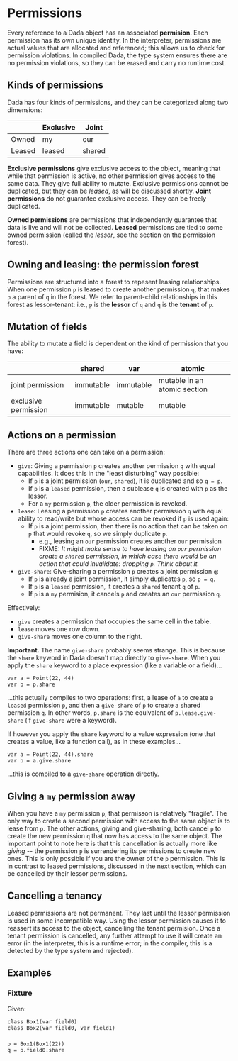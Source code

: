 # Permissions

Every reference to a Dada object has an associated **permision**. Each permission has its own unique identity. In the interpreter, permissions are actual values that are allocated and referenced; this allows us to check for permission violations. In compiled Dada, the type system ensures there are no permission violations, so they can be erased and carry no runtime cost.

## Kinds of permissions

Dada has four kinds of permissions, and they can be categorized along two dimensions:

|        | Exclusive | Joint  |
| ------ | --------- | ------ |
| Owned  | my        | our    |
| Leased | leased    | shared |

**Exclusive permissions** give exclusive access to the object, meaning that while that permission is active, no other permission gives access to the same data. They give full ability to mutate. Exclusive permissions cannot be duplicated, but they can be *leased*, as will be discussed shortly. **Joint permissions** do not guarantee exclusive access. They can be freely duplicated.

**Owned permissions** are permissions that independently guarantee that data is live and will not be collected. **Leased** permissions are tied to some owned permission (called the *lessor*, see the section on the permission forest).

## Owning and leasing: the permission forest

Permissions are structured into a forest to repesent leasing relationships. When one permission `p` is leased to create another permission `q`, that makes `p` a parent of `q` in the forest. We refer to parent-child relationships in this forest as lessor-tenant: i.e., `p` is the **lessor** of `q` and `q` is the **tenant** of `p`.

## Mutation of fields

The ability to mutate a field is dependent on the kind of permission that you have:

|                      | shared    | var       | atomic                       |
| -------------------- | --------- | --------- | ---------------------------- |
| joint permission     | immutable | immutable | mutable in an atomic section |
| exclusive permission | immutable | mutable   | mutable                      |

## Actions on a permission

There are three actions one can take on a permission:

* `give`: Giving a permission `p` creates another permission `q` with equal capabilities. It does this in the "least disturbing" way possible:
    * If `p` is a joint permission (`our`, `shared`), it is duplicated and so `q = p`.
    * If `p` is a `leased` permission, then a sublease `q` is created with `p` as the lessor.
    * For a `my` permission `p`, the older permission is revoked.
* `lease`: Leasing a permission `p` creates another permission `q` with equal ability to read/write but whose access can be revoked if `p` is used again:
    * If `p` is a joint permission, then there is no action that can be taken on `p` that would revoke `q`, so we simply duplicate `p`.
        * e.g., leasing an `our` permission creates another `our` permission
        * FIXME: *It might make sense to have leasing an `our` permission create a `shared` permission, in which case there would be an action that could invalidate: dropping `p`. Think about it.* 
* `give-share`: Give-sharing a permission `p` creates a joint permission `q`:
    * If `p` is already a joint permission, it simply duplicates `p`, so `p = q`.
    * If `p` is a `leased` permission, it creates a `shared` tenant `q` of `p`.
    * If `p` is a `my` permision, it cancels `p` and creates an `our` permission `q`.

Effectively:

* `give` creates a permission that occupies the same cell in the table.
* `lease` moves one row down.
* `give-share` moves one column to the right.

**Important.** The name `give-share` probably seems strange. This is because the `share` keyword in Dada doesn't map directly to `give-share`. When you apply the `share` keyword to a place expression (like a variable or a field)...

```
var a = Point(22, 44)
var b = p.share
```

...this actually compiles to two operations: first, a lease of `a` to create a `leased` permission `p`, and then a `give-share` of `p` to create a shared permission `q`. In other words, `p.share` is the equivalent of `p.lease.give-share` (if `give-share` were a keyword).

If however you apply the `share` keyword to a value expression (one that creates a value, like a function call), as in these examples...

```
var a = Point(22, 44).share
var b = a.give.share
```

...this is compiled to a `give-share` operation directly.

## Giving a `my` permission away

When you have a `my` permission `p`, that permisson is relatively "fragile". The only way to create a second permission with access to the same object is to lease from `p`. The other actions, giving and give-sharing, both cancel `p` to create the new permission `q` that now has access to the same object. The important point to note here is that this cancellation is actually more like *giving* -- the permission `p` is surrendering its permissions to create new ones. This is only possible if you are the owner of the `p` permission. This is in contrast to leased permissions, discussed in the next section, which can be cancelled by their lessor permissions.

## Cancelling a tenancy

Leased permissions are not permanent. They last until the lessor permission is used in some incompatible way. Using the lessor permission causes it to reassert its access to the object, cancelling the tenant permision. Once a tenant permission is cancelled, any further attempt to use it will create an error (in the interpreter, this is a runtime error; in the compiler, this is a detected by the type system and rejected).

## Examples

### Fixture

Given:

```
class Box1(var field0)
class Box2(var field0, var field1)
```

### 

```
p = Box1(Box1(22))
q = p.field0.share
```

